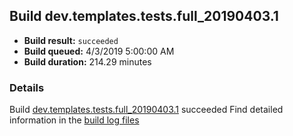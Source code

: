 ## Build dev.templates.tests.full_20190403.1
- **Build result:** `succeeded`
- **Build queued:** 4/3/2019 5:00:00 AM
- **Build duration:** 214.29 minutes
### Details
Build [dev.templates.tests.full_20190403.1](https://winappstudio.visualstudio.com/web/build.aspx?pcguid=a4ef43be-68ce-4195-a619-079b4d9834c2&builduri=vstfs%3a%2f%2f%2fBuild%2fBuild%2f27483) succeeded
Find detailed information in the [build log files](https://uwpctdiags.blob.core.windows.net/buildlogs/dev.templates.tests.full_20190403.1_logs.zip)
